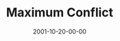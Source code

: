 ---
layout: message
category: message
series: "Maximum Impact"
title: "Maximum Conflict"
date: 2001-10-20-00-00
message_id: 310
sc-permalink-url: "http://soundcloud.com/crdschurch/maximum-conflict"
audio: "http://s3.amazonaws.com/crossroads-media/messages/audio/MI_06_10-14-01_Maximum_Conflict.mp3"
audio-duration: "32:44"
tag: 
 - anger
 - conflict
 - flv
 - tome
explicit: false
---